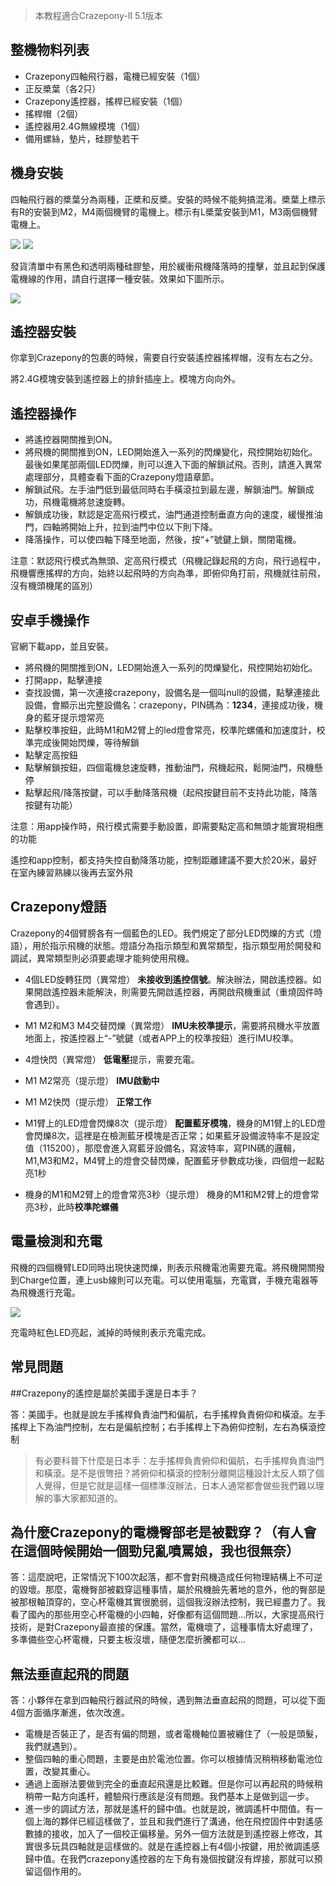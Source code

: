 
> 本教程適合Crazepony-II 5.1版本

## 整機物料列表

* Crazepony四軸飛行器，電機已經安裝（1個）
* 正反槳葉（各2只）
* Crazepony遙控器，搖桿已經安裝（1個）
* 搖桿帽（2個）
* 遙控器用2.4G無線模塊（1個）
* 備用螺絲，墊片，硅膠墊若干

## 機身安裝
四軸飛行器的槳葉分為兩種，正槳和反槳。安裝的時候不能夠搞混淆。槳葉上標示有R的安裝到M2，M4兩個機臂的電機上。標示有L槳葉安裝到M1，M3兩個機臂電機上。

![](/assets/img/user-guide-5-0-1.jpg)
![](/assets/img/user-guide-5-0-2.jpg)

發貨清單中有黑色和透明兩種硅膠墊，用於緩衝飛機降落時的撞擊，並且起到保護電機線的作用，請自行選擇一種安裝。效果如下圖所示。

![](/assets/img/user-guide-5-1-0.jpg)

## 遙控器安裝
你拿到Crazepony的包裹的時候，需要自行安裝遙控器搖桿帽，沒有左右之分。

將2.4G模塊安裝到遙控器上的排針插座上。模塊方向向外。

## 遙控器操作
* 將遙控器開關推到ON。
* 將飛機的開關推到ON，LED開始進入一系列的閃爍變化，飛控開始初始化。最後如果尾部兩個LED閃爍，則可以進入下面的解鎖試飛。否則，請進入異常處理部分，具體查看下面的Crazepony燈語章節。
* 解鎖試飛。左手油門低到最低同時右手橫滾拉到最左邊，解鎖油門。解鎖成功，飛機電機將怠速旋轉。
* 解鎖成功後，默認是定高飛行模式，油門通道控制垂直方向的速度，緩慢推油門，四軸將開始上升，拉到油門中位以下則下降。
* 降落操作，可以使四軸下降至地面，然後，按“+”號鍵上鎖，關閉電機。

注意：默認飛行模式為無頭、定高飛行模式（飛機記錄起飛的方向，飛行過程中，飛機響應搖桿的方向，始終以起飛時的方向為準，即俯仰角打前，飛機就往前飛，沒有機頭機尾的區別）


## 安卓手機操作
官網下載app，並且安裝。

* 將飛機的開關推到ON，LED開始進入一系列的閃爍變化，飛控開始初始化。
* 打開app，點擊連接
* 查找設備，第一次連接crazepony，設備名是一個叫null的設備，點擊連接此設備，會顯示出完整設備名：crazepony，PIN碼為：**1234**，連接成功後，機身的藍牙提示燈常亮
* 點擊校準按鈕，此時M1和M2臂上的led燈會常亮，校準陀螺儀和加速度計，校準完成後開始閃爍，等待解鎖
* 點擊定高按鈕
* 點擊解鎖按鈕，四個電機怠速旋轉，推動油門，飛機起飛，鬆開油門，飛機懸停
* 點擊起飛/降落按鍵，可以手動降落飛機（起飛按鍵目前不支持此功能，降落按鍵有功能）

注意：用app操作時，飛行模式需要手動設置，即需要點定高和無頭才能實現相應的功能

遙控和app控制，都支持失控自動降落功能，控制距離建議不要大於20米，最好在室內練習熟練以後再去室外飛

## Crazepony燈語

Crazepony的4個臂膀各有一個藍色的LED。我們規定了部分LED閃爍的方式（燈語），用於指示飛機的狀態。燈語分為指示類型和異常類型，指示類型用於開發和調試，異常類型則必須要處理才能夠使用飛機。

* 4個LED旋轉狂閃（異常燈）
**未接收到遙控信號**。解決辦法，開啟遙控器。如果開啟遙控器未能解決，則需要先開啟遙控器，再開啟飛機重試（重燒固件時會遇到）。

* M1 M2和M3 M4交替閃爍（異常燈）
**IMU未校準提示**，需要將飛機水平放置地面上，按遙控器上“-”號鍵（或者APP上的校準按鈕）進行IMU校準。

* 4燈快閃（異常燈）
**低電壓**提示，需要充電。

* M1 M2常亮（提示燈）
**IMU啟動中**

* M1 M2快閃（提示燈）
**正常工作**

* M1臂上的LED燈會閃爍8次（提示燈）
**配置藍牙模塊**，機身的M1臂上的LED燈會閃爍8次，這裡是在檢測藍牙模塊是否正常；如果藍牙設備波特率不是設定值（115200），那麼會進入寫藍牙設備名，寫波特率，寫PIN碼的邏輯，M1,M3和M2，M4臂上的燈會交替閃爍，配置藍牙參數成功後，四個燈一起點亮1秒

* 機身的M1和M2臂上的燈會常亮3秒（提示燈）
機身的M1和M2臂上的燈會常亮3秒，此時**校準陀螺儀**


## 電量檢測和充電
飛機的四個機臂LED同時出現快速閃爍，則表示飛機電池需要充電。將飛機開關撥到Charge位置，連上usb線則可以充電。可以使用電腦，充電寶，手機充電器等為飛機進行充電。

![](/assets/img/charge.jpg)

充電時紅色LED亮起，滅掉的時候則表示充電完成。

## 常見問題

##Crazepony的遙控是屬於美國手還是日本手？
 
答：美國手。也就是說左手搖桿負責油門和偏航，右手搖桿負責俯仰和橫滾。左手搖桿上下為油門控制，左右是偏航控制；右手搖桿上下為俯仰控制，左右為橫滾控制

> 有必要科普下什麼是日本手：左手搖桿負責俯仰和偏航，右手搖桿負責油門和橫滾。是不是很彆扭？將俯仰和橫滾的控制分離開這種設計太反人類了個人覺得，但是它就是這樣一個標準沒辦法，日本人通常都會做些我們難以理解的事大家都知道的。
 

## 為什麼Crazepony的電機臀部老是被戳穿？（有人會在這個時候開始一個勁兒亂噴罵娘，我也很無奈）

答：這麼說吧，正常情況下100次起落，都不會對飛機造成任何物理結構上不可逆的毀壞。那麼，電機臀部被戳穿這種事情，屬於飛機臉先著地的意外，他的臀部是被那根軸頂穿的，空心杯電機其實很脆弱，這個我沒辦法控制，我已經盡力了。我看了國內的那些用空心杯電機的小四軸，好像都有這個問題...所以，大家提高飛行技術，是對Crazepony最直接的保護。當然，電機壞了，這種事情太好處理了，多準備些空心杯電機，只要主板沒壞，隨便怎麼折騰都可以...


## 無法垂直起飛的問題
答：小夥伴在拿到四軸飛行器試飛的時候，遇到無法垂直起飛的問題，可以從下面4個方面循序漸進，依次改進。

* 電機是否裝正了，是否有偏的問題，或者電機軸位置被纏住了（一般是頭髮，我們就遇到）。
* 整個四軸的重心問題，主要是由於電池位置。你可以根據情況稍稍移動電池位置，改變其重心。
* 通過上面辦法要做到完全的垂直起飛還是比較難。但是你可以再起飛的時候稍稍帶一點方向遙杆，體驗飛行應該是沒有問題。我們基本上是做到這一步。
* 進一步的調試方法，那就是遙杆的歸中值。也就是說，微調遙杆中間值。有一個上海的夥伴已經這樣做了，並且和我們進行了溝通，他在飛控固件中對遙感數據的接收，加入了一個校正偏移量。另外一個方法就是到遙控器上修改，其實很多玩具四軸就是這樣做的。就是在遙控器上有4個小按鍵，用於微調遙感歸中值。在我們crazepony遙控器的左下角有幾個按鍵沒有焊接，那就可以預留這個作用的。
